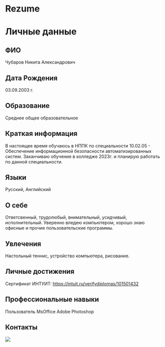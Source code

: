# Rezume
# Личные данные
## ФИО
Чубаров Никита Александрович
## Дата Рождения
03.09.2003 г.
## Образование
Среднее общее образовательное
## Краткая информация
В настоящее время обучаюсь в НППК по специальности 10.02.05 - Обеспечение информационной безопасности автоматизированных систем.
Заканчиваю обучение в колледже 2023г. и планирую работать по данной специальности.
## Языки
Русский, Английский
## О себе
Ответсвенный, трудолюбый, внимательный, усидчивый, исполнительный.
Уверенно вледею компьютером, хорошо знаю офисные и прочие пользовательские программы.
## Увлечения
Настольный теннис, устройство компьютера, рисование.
## Личные достижения
Сертификат ИНТУИТ:
https://intuit.ru/verifydiplomas/101501432
## Профессиональные навыки
Пользователь MsOffice
Adobe Photoshop
## Контакты
<p align='left'>
   <a href="https://vk.com/hikkim0ri/">
       <img src="https://img.shields.io/badge/вконтакте-%232E87FB.svg?&style=for-the-badge&logo=vk&logoColor=white"/>
   </a>
   <p align='center'>
   <a href="https://t.me/881932049/">
       <https://img.shields.io/badge/Telegram-2CA5E0?style=for-the-badge&logo=telegram&logoColor=white"/>
   </a>



